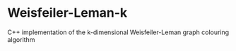 # Weisfeiler-Leman-k
C++ implementation of the k-dimensional Weisfeiler-Leman graph colouring algorithm
